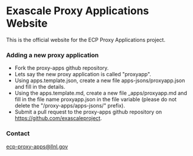 Exascale Proxy Applications Website
===================================

This is the official website for the ECP Proxy Applications project.

### Adding a new proxy application

- Fork the proxy-apps github repository.
- Lets say the new proxy application is called "proxyapp".
- Using apps.template.json, create a new file apps-jsons/proxyapp.json and fill
  in the details.
- Using the apps.template.md, create a new file _apps/proxyapp.md and fill in
  the file name proxyapp.json in the file variable (please do not delete the
  "/proxy-apps/apps-jsons/" prefix).
- Submit a pull request to the proxy-apps github repository on https://github.com/exascaleproject.

### Contact

<ecp-proxy-apps@llnl.gov>
